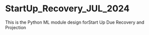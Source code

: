 # StartUp_Recovery_JUL_2024
This is the Python ML module design forStart Up Due Recovery and Projection
